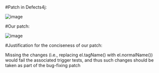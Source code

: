 #Patch in Defects4j:

![image](https://github.com/jiangyanjie/BugBuilder/blob/main/EvaluationData/mismatchedButConcisePatches/pic/jsoup93-defects4j.png)

#Our patch:

![image](https://github.com/jiangyanjie/BugBuilder/blob/main/EvaluationData/mismatchedButConcisePatches/pic/jsoup93-our.png)

#Justification for the conciseness of our patch:

Missing the changes (i.e., replacing el.tagName() with el.normalName()) would fail the associated trigger tests, and thus such changes should be taken as part of the bug-fixing patch
